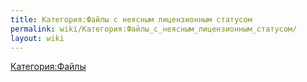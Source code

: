 ```yaml
---
title: Категория:Файлы с неясным лицензионным статусом
permalink: wiki/Категория:Файлы_с_неясным_лицензионным_статусом/
layout: wiki
---
```


[Категория:Файлы](Категория:Файлы "wikilink")
